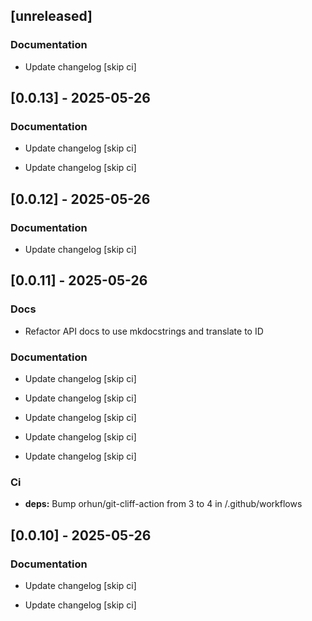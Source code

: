 ## [unreleased]

### Documentation

- Update changelog [skip ci]


## [0.0.13] - 2025-05-26

### Documentation

- Update changelog [skip ci]

- Update changelog [skip ci]


## [0.0.12] - 2025-05-26

### Documentation

- Update changelog [skip ci]


## [0.0.11] - 2025-05-26

### Docs

- Refactor API docs to use mkdocstrings and translate to ID


### Documentation

- Update changelog [skip ci]

- Update changelog [skip ci]

- Update changelog [skip ci]

- Update changelog [skip ci]

- Update changelog [skip ci]


### Ci

- **deps:** Bump orhun/git-cliff-action from 3 to 4 in /.github/workflows


## [0.0.10] - 2025-05-26

### Documentation

- Update changelog [skip ci]

- Update changelog [skip ci]


<!-- generated by git-cliff -->
